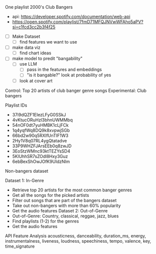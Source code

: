 One playlist 2000's Club Bangers

- api: https://developer.spotify.com/documentation/web-api
- https://open.spotify.com/playlist/7fmD71MFQJNVwWFAho5aPV?si=c1fcd3cc2b3f4f25
- [ ] Make Dataset
  - [ ] find features we want to use
- [ ] make data viz
  - [ ] find chart ideas
- [ ] make model to predit "bangability"
  - [ ] use LLM
    - [ ] pass in the features and embeddings
    - [ ] "is it bangable?" look at probability of yes
  - [ ] look at cover art

Control: Top 20 artists of club banger genre songs
Experimental: Club bangers

Playlist IDs
- 37i9dQZF1EIezLFyG0SSkJ
- 4vKtucORuHzl3bhnUWMMbq
- 54nOF0dt7yuHMBK1cLjFCk
- 1q4yqfWq8DQ9k8xvpwjSGb
- 66bd2w90q5RXlfUnTIF1W3
- 2Hy1V8q07RL4ygQtatadve
- 33P9WHZFJArsEEb0q8zwJD
- 3EoStzWMnc93ktTEZYsSD4
- 5KlUhhSR7sZOdl8Hxy3Guz
- 6ebBexShOwJOfK9UIdzNIm

Non-bangers dataset

Dataset 1: In-Genre
- Retrieve top 20 artists for the most common banger genres
- Get all the songs for the picked artists
- Filter out songs that are part of the bangers dataset
- Take out non-bangers with more than 60% popularity
- Get the audio features
Dataset 2: Out-of-Genre
- Out-of-Genre: Country, classical, reggae, jazz, blues
- Find playlists (1-2) for the genres
- Get the audio features

API Feature Analysis
acousticness,
danceability,
duration_ms,
energy,
instrumentalness,
liveness,
loudness,
speechiness,
tempo,
valence,
key,
time_signature




